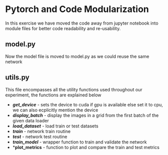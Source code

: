 # Pytorch and Code Modularization

In this exercise we have moved the code away from jupyter notebook into module files for better code readability and re-usability.


## model.py

Now the model file is moved to model.py as we could reuse the same network

## utils.py

This file encompasses all the utility functions used throughout our experiment, the functions are explained below

- ***get_device*** - sets the device to cuda if gpu is available else set it to cpu, we can also ecplicitly mention the device
- ***display_batch*** - display the images in a grid from the first batch of the given data loader
- ***load_dataset*** - load train or test datasets
- ***train*** - network train routine
- ***test*** - network test routine
- ***train_model*** - wrapper function to train and validate the network
- ***plot_metrics** - function to plot and compare the train and test metrics